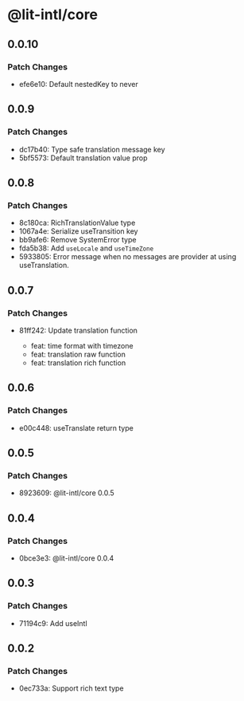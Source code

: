# @lit-intl/core

## 0.0.10

### Patch Changes

- efe6e10: Default nestedKey to never

## 0.0.9

### Patch Changes

- dc17b40: Type safe translation message key
- 5bf5573: Default translation value prop

## 0.0.8

### Patch Changes

- 8c180ca: RichTranslationValue type
- 1067a4e: Serialize useTransition key
- bb9afe6: Remove SystemError type
- fda5b38: Add `useLocale` and `useTimeZone`
- 5933805: Error message when no messages are provider at using useTranslation.

## 0.0.7

### Patch Changes

- 81ff242: Update translation function

  - feat: time format with timezone
  - feat: translation raw function
  - feat: translation rich function

## 0.0.6

### Patch Changes

- e00c448: useTranslate return type

## 0.0.5

### Patch Changes

- 8923609: @lit-intl/core 0.0.5

## 0.0.4

### Patch Changes

- 0bce3e3: @lit-intl/core 0.0.4

## 0.0.3

### Patch Changes

- 71194c9: Add useIntl

## 0.0.2

### Patch Changes

- 0ec733a: Support rich text type
